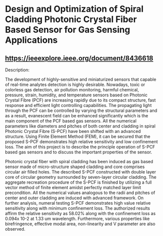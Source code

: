 # Design and Optimization of Spiral Cladding Photonic Crystal Fiber Based Sensor for Gas Sensing Applications

## https://ieeexplore.ieee.org/document/8436618

Description:

The development of highly-sensitive and miniaturized sensors that capable of real-time analytes detection is highly desirable. Nowadays, toxic or colorless gas detection, air pollution monitoring, harmful chemical, pressure, strain, humidity, and temperature sensors based on Photonic Crystal Fibre (PCF) are increasing rapidly due to its compact structure, fast response and efficient light controlling capabilities. The propagating light through the PCF can be controlled by varying the structural parameters and as a result, evanescent field can be enhanced significantly which is the main component of the PCF based gas sensors. All the numerical parameters like diameters and pitches of both center and cladding in spiral Photonic Crystal Fibre (S-PCF) have been shifted with an advanced structure. Using Finite Element Method (FEM), it can be secured that the proposed S-PCF demonstrates high relative sensitivity and low confinement loss. The aim of this project is to describe the principle operation of S-PCF based gas sensors and to discuss the important properties of the sensor.

Photonic crystal fiber with spiral cladding has been induced as gas based sensor made of micro-structure shaped cladding and core comprises circular air filled holes. The described S-PCF constructed with double layer core of circular geometry surrounded by seven-layer circular cladding. The aggregate recreation procedure of the S-PCF is finished by utilizing a full vector method of finite element amidst perfectly matched layer limit precondition. All the numerical values analogous to the radii and pitches of center and outer cladding are induced with advanced framework. On further analysis, numeral testing S-PCF demonstrates high value relative sensitivity along with minimum confinement loss. The authorized results affirm the relative sensitivity as 58.02% along with the confinement loss as 0.094x 10-2 at 1.33 um wavelength. Furthermore, various properties like birefringence, effective modal area, non-linearity and V parameter are also observed.
